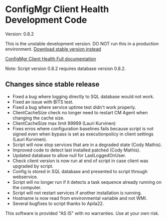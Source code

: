 # ConfigMgr Client Health Development Code

Version: 0.8.2

This is the unstable development version. DO NOT run this in a production environment.
[Download stable version instead](https://gallery.technet.microsoft.com/ConfigMgr-Client-Health-ccd00bd7)

[ConfigMgr Client Health Full documentation](https://www.andersrodland.com/configmgr-client-health/)

Note: Script version 0.8.2 requires database version 0.8.2.

## Changes since stable release

* Fixed a bug where logging directly to SQL database would not work.
* Fixed an issue with BITS test.
* Fixed a bug where service uptime test didn't work properly.
* ClientCacheSize check no longer need to restart CM Agent when changing the cache size.
* ClientCacheSize max limit 99999 (Lauri Kurvinen)
* Fixes erros where configuration baselines fails because script is not signed even when bypass is set as executionpolicy in client settings (Lauri Kurvinen).
* Script will now stop services that are in a degraded state (Cody Mathis).
* Improved code to detect last installed patched (Cody Mathis).
* Updated database to allow null for LastLoggedOnUser.
* Check client version is now run at end of script in case client was upgraded by script.
* Config is stored in SQL database and presented to script through webservice.
* Script will no longer run if it detects a task sequence already running on the computer.
* Script will not restart services if another installation is running.
* Hostname is now read from environmental variable and not WMI.
* Several bugfixes to script thanks to Apila22.

This software is provided "AS IS" with no warranties. Use at your own risk.
